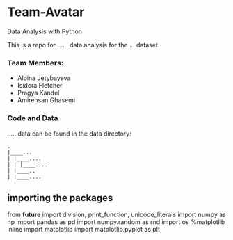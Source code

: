 # Team-Avatar
Data Analysis with Python

This is a repo for ...... data analysis for the ... dataset.

### Team Members: 

- Albina Jetybayeva
- Isidora Fletcher
- Pragya Kandel
- Amirehsan Ghasemi

### Code and Data

..... data can be found in the data directory: 

```
.
|____...
| |____....
| | |____....
| |____..
| |____....
```
## importing the packages
from __future__ import division, print_function, unicode_literals
import numpy as np
import pandas as pd
import numpy.random as rnd
import os
%matplotlib inline
import matplotlib
import matplotlib.pyplot as plt
